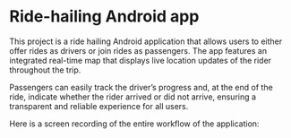 # Ride-hailing Android app
This project is a ride hailing Android application that allows users to either offer rides as drivers or join rides as passengers. The app features an integrated real-time map that displays live location updates of the rider throughout the trip.

Passengers can easily track the driver’s progress and, at the end of the ride, indicate whether the rider arrived or did not arrive, ensuring a transparent and reliable experience for all users.

Here is a screen recording of the entire workflow of the application:
